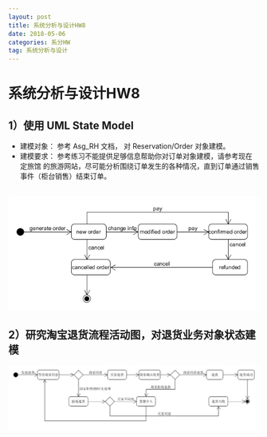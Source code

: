 ```yaml
---
layout: post
title: 系统分析与设计HW8
date: 2018-05-06
categories: 系分HW
tag: 系统分析与设计
---
```

# 系统分析与设计HW8

## 1）使用 UML State Model
   * 建模对象： 参考 Asg_RH 文档， 对 Reservation/Order 对象建模。
   * 建模要求： 参考练习不能提供足够信息帮助你对订单对象建模，请参考现在 定旅馆 的旅游网站，尽可能分析围绕订单发生的各种情况，直到订单通过销售事件（柜台销售）结束订单。
    
    ![](/image/HW8_task1.png)

## 2）研究淘宝退货流程活动图，对退货业务对象状态建模

   ![](/image/HW8_task2.png)


